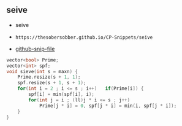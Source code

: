 
## seive

- seive
- ```
  https://thesobersobber.github.io/CP-Snippets/seive
  ```
- [github-snip-file](https://github.com/theSoberSobber/CP-Snippets/blob/main/snippets.json#L1997)

```cpp
vector<bool> Prime;
vector<int> spf;
void sieve(int s = maxn) {
    Prime.resize(s + 1, 1);
    spf.resize(s + 1, s + 1);
    for(int i = 2 ; i <= s ; i++)   if(Prime[i]) {
        spf[i] = min(spf[i], i);
        for(int j = i ; (ll)j * i <= s ; j++)
            Prime[j * i] = 0, spf[j * i] = min(i, spf[j * i]);
    }
}

```

